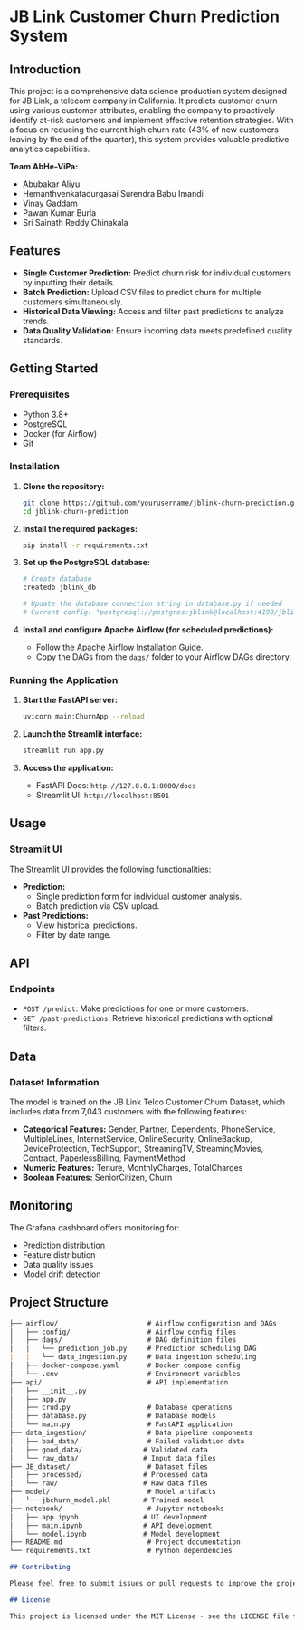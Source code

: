 # JB Link Customer Churn Prediction System

## Introduction

This project is a comprehensive data science production system designed for JB Link, a telecom company in California. It predicts customer churn using various customer attributes, enabling the company to proactively identify at-risk customers and implement effective retention strategies. With a focus on reducing the current high churn rate (43% of new customers leaving by the end of the quarter), this system provides valuable predictive analytics capabilities.

**Team AbHe-ViPa:**

*   Abubakar Aliyu
*   Hemanthvenkatadurgasai Surendra Babu Imandi
*   Vinay Gaddam
*   Pawan Kumar Burla
*   Sri Sainath Reddy Chinakala

## Features

*   **Single Customer Prediction:** Predict churn risk for individual customers by inputting their details.
*   **Batch Prediction:** Upload CSV files to predict churn for multiple customers simultaneously.
*   **Historical Data Viewing:** Access and filter past predictions to analyze trends.
*   **Data Quality Validation:** Ensure incoming data meets predefined quality standards.

## Getting Started

### Prerequisites

*   Python 3.8+
*   PostgreSQL
*   Docker (for Airflow)
*   Git

### Installation

1.  **Clone the repository:**

    ```bash
    git clone https://github.com/yourusername/jblink-churn-prediction.git
    cd jblink-churn-prediction
    ```
2.  **Install the required packages:**

    ```bash
    pip install -r requirements.txt
    ```
3.  **Set up the PostgreSQL database:**

    ```bash
    # Create database
    createdb jblink_db

    # Update the database connection string in database.py if needed
    # Current config: "postgresql://postgres:jblink@localhost:4190/jblink_db"
    ```
4.  **Install and configure Apache Airflow (for scheduled predictions):**

    *   Follow the [Apache Airflow Installation Guide](https://medium.com/@datathon/how-to-install-apache-airflow-with-docker-on-windows-52382e13c2e3).
    *   Copy the DAGs from the `dags/` folder to your Airflow DAGs directory.

### Running the Application

1.  **Start the FastAPI server:**

    ```bash
    uvicorn main:ChurnApp --reload
    ```
2.  **Launch the Streamlit interface:**

    ```bash
    streamlit run app.py
    ```
3.  **Access the application:**

    *   FastAPI Docs: `http://127.0.0.1:8000/docs`
    *   Streamlit UI: `http://localhost:8501`

## Usage

### Streamlit UI

The Streamlit UI provides the following functionalities:

*   **Prediction:**
    *   Single prediction form for individual customer analysis.
    *   Batch prediction via CSV upload.
*   **Past Predictions:**
    *   View historical predictions.
    *   Filter by date range.

## API

### Endpoints

*   `POST /predict`: Make predictions for one or more customers.
*   `GET /past-predictions`: Retrieve historical predictions with optional filters.

## Data

### Dataset Information

The model is trained on the JB Link Telco Customer Churn Dataset, which includes data from 7,043 customers with the following features:

*   **Categorical Features:** Gender, Partner, Dependents, PhoneService, MultipleLines, InternetService, OnlineSecurity, OnlineBackup, DeviceProtection, TechSupport, StreamingTV, StreamingMovies, Contract, PaperlessBilling, PaymentMethod
*   **Numeric Features:** Tenure, MonthlyCharges, TotalCharges
*   **Boolean Features:** SeniorCitizen, Churn

## Monitoring

The Grafana dashboard offers monitoring for:

*   Prediction distribution
*   Feature distribution
*   Data quality issues
*   Model drift detection

## Project Structure
```markdown
├── airflow/                      # Airflow configuration and DAGs
│   ├── config/                   # Airflow config files
│   ├── dags/                     # DAG definition files
│   │   └── prediction_job.py     # Prediction scheduling DAG
|   |   └── data_ingestion.py     # Data ingestion scheduling
│   ├── docker-compose.yaml       # Docker compose config
│   └── .env                      # Environment variables
├── api/                          # API implementation
│   ├── __init__.py
│   ├── app.py                   
│   ├── crud.py                   # Database operations
│   ├── database.py               # Database models
│   └── main.py                   # FastAPI application
├── data_ingestion/               # Data pipeline components
│   ├── bad_data/                 # Failed validation data
│   ├── good_data/               # Validated data
│   └── raw_data/                # Input data files
├── JB_dataset/                   # Dataset files
│   ├── processed/               # Processed data
│   └── raw/                     # Raw data files
├── model/                        # Model artifacts
│   └── jbchurn_model.pkl        # Trained model
├── notebook/                     # Jupyter notebooks
│   ├── app.ipynb                # UI development
│   ├── main.ipynb               # API development
│   └── model.ipynb              # Model development
├── README.md                     # Project documentation
└── requirements.txt              # Python dependencies

## Contributing

Please feel free to submit issues or pull requests to improve the project.

## License

This project is licensed under the MIT License - see the LICENSE file for details.
